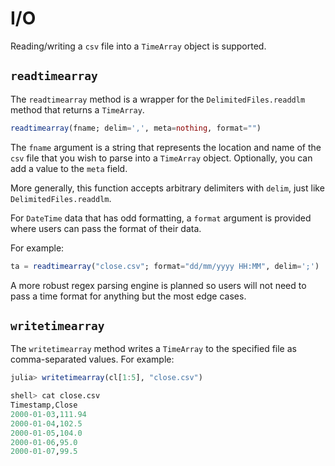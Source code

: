 # I/O

Reading/writing a `csv` file into a `TimeArray` object is supported.

## `readtimearray`

The `readtimearray` method is a wrapper for the `DelimitedFiles.readdlm` method
that returns a `TimeArray`.

```julia
readtimearray(fname; delim=',', meta=nothing, format="")
```

The `fname` argument is a string that represents the location and name
of the `csv` file that you wish to parse into a `TimeArray` object.
Optionally, you can add a value to the `meta` field.

More generally, this function accepts arbitrary delimiters with `delim`,
just like `DelimitedFiles.readdlm`.

For `DateTime` data that has odd formatting, a `format` argument is
provided where users can pass the format of their data.

For example:

```julia
ta = readtimearray("close.csv"; format="dd/mm/yyyy HH:MM", delim=';')
```

A more robust regex parsing engine is planned so users will not need to
pass a time format for anything but the most edge cases.

## `writetimearray`

The `writetimearray` method writes a `TimeArray` to the specified file as
comma-separated values. For example:

```julia
julia> writetimearray(cl[1:5], "close.csv")

shell> cat close.csv
Timestamp,Close
2000-01-03,111.94
2000-01-04,102.5
2000-01-05,104.0
2000-01-06,95.0
2000-01-07,99.5
```
